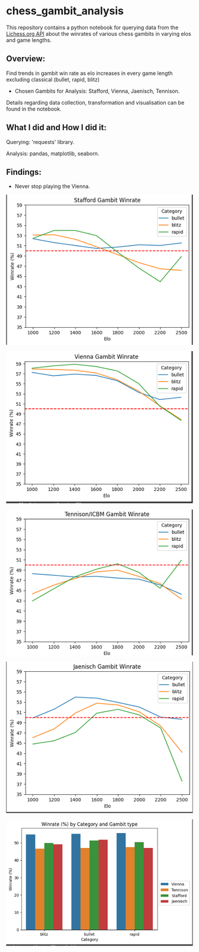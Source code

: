 # chess_gambit_analysis

This repository contains a python notebook for querying data from the [Lichess.org API](https://lichess.org/api) about the winrates of various chess gambits in varying elos and game lengths.

## Overview: 

Find trends in gambit win rate as elo increases in every game length excluding classical (bullet, rapid, blitz)
- Chosen Gambits for Analysis: Stafford, Vienna, Jaenisch, Tennison.

Details regarding data collection, transformation and visualisation can be found in the notebook.

## What I did and How I did it:

Querying: 'requests' library.

Analysis: pandas, matplotlib, seaborn.

## Findings:

- Never stop playing the Vienna.

![](https://github.com/JadePablo/chess_gambit_analysis/blob/main/the%20goodies/graph%201.PNG)

![](https://github.com/JadePablo/chess_gambit_analysis/blob/main/the%20goodies/graph%202.PNG)

![](https://github.com/JadePablo/chess_gambit_analysis/blob/main/the%20goodies/graph%203.PNG)

![](https://github.com/JadePablo/chess_gambit_analysis/blob/main/the%20goodies/graph%204.PNG)

![](https://github.com/JadePablo/chess_gambit_analysis/blob/main/the%20goodies/graph%205.PNG)
